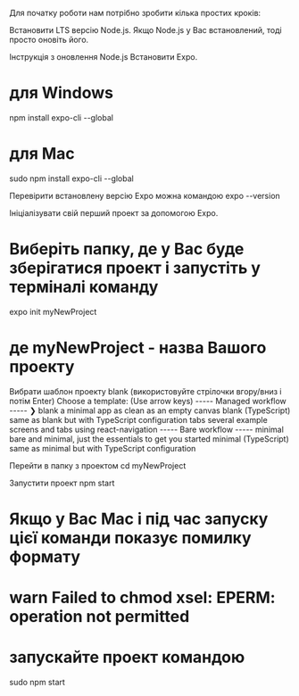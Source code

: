 Для початку роботи нам потрібно зробити кілька простих кроків:

Встановити LTS версію Node.js. Якщо Node.js у Вас встановлений, тоді просто оновіть його.

Інструкція з оновлення Node.js
Встановити Expo.

# для Windows
npm install expo-cli --global

# для Mac
sudo npm install expo-cli --global

Перевірити встановлену версію Expo можна командою
expo --version

Ініціалізувати свій перший проект за допомогою Expo.
# Виберіть папку, де у Вас буде зберігатися проект і запустіть у терміналі команду

expo init myNewProject

# де myNewProject - назва Вашого проекту


Вибрати шаблон проекту blank (використовуйте стрілочки вгору/вниз і потім Enter)
Choose a template: (Use arrow keys)
  ----- Managed workflow -----
❯ blank                 a minimal app as clean as an empty canvas
  blank (TypeScript)    same as blank but with TypeScript configuration
  tabs                  several example screens and tabs using react-navigation
  ----- Bare workflow -----
  minimal               bare and minimal, just the essentials to get you started
  minimal (TypeScript)  same as minimal but with TypeScript configuration

Перейти в папку з проектом
cd myNewProject

Запустити проект
npm start

# Якщо у Вас Mac і під час запуску цієї команди показує помилку формату
# warn Failed to chmod xsel: EPERM: operation not permitted
# запускайте проект командою

sudo npm start
